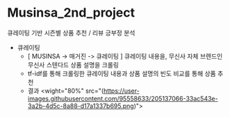 # Musinsa_2nd_project
큐레이팅 기반 시즌별 상품 추천 / 리뷰 긍부정 분석

- 큐레이팅
  - [ MUSINSA -> 매거진 -> 큐레이팅 ] 큐레이팅 내용을, 무신사 자체 브렌드인 무신사 스텐다드 상품 설명을 크롤링
  - tf-idf를 통해 크롤링한 큐레이팅 내용과 상품 설명의 빈도 비교를 통해 상품 추천
  - 결과
  <wight="80%" src="(https://user-images.githubusercontent.com/95558633/205137066-33ac543e-3a2b-4d5c-8a88-d17a1337b695.png)">
  
  
